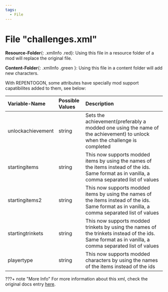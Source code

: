 ```yaml
---
tags:
  - File
---
```

# File "challenges.xml"

**Resource-Folder**{: .xmlInfo .red}: Using this file in a resource folder of a mod will replace the original file.

**Content-Folder**{: .xmlInfo .green }: Using this file in a content folder will add new characters.

With REPENTOGON, some attributes have specially mod support capatibilites added to them, see below:

| Variable-Name | Possible Values | Description |
|:--|:--|:--|
|unlockachievement|string|Sets the achievement(preferably a modded one using the name of the achievement) to unlock when the challenge is completed|
|startingitems|string|This now supports modded items by using the names of the items instead of the ids. Same format as in vanilla, a comma separated list of values|
|startingitems2|string|This now supports modded items by using the names of the items instead of the ids. Same format as in vanilla, a comma separated list of values|
|startingtrinkets|string|This now supports modded trinkets by using the names of the trinkets instead of the ids. Same format as in vanilla, a comma separated list of values|
|playertype|string|This now supports modded characters by using the names of the items instead of the ids|


???+ note "More Info"
    For more information about this xml, check the original docs entry [here](https://wofsauge.github.io/IsaacDocs/rep/xml/players.html).